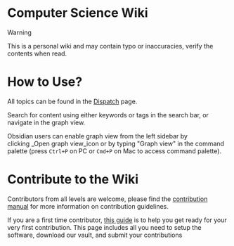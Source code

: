 # Computer Science Wiki

>[!WARNING]
>This is a personal wiki and may contain typo or inaccuracies, verify the contents when read.

# How to Use?

All topics can be found in the [Dispatch](./Dispatch.md#) page.

Search for content using either keywords or tags in the search bar, or navigate in the graph view.

Obsidian users can enable graph view from the left sidebar by clicking _Open graph view_icon or by typing "Graph view" in the command palette (press `Ctrl+P` on PC or `Cmd+P` on Mac to access command palette).

# Contribute to the Wiki

Contributors from all levels are welcome, please find the [contribution manual](./-%2520Administration/Contribution%2520Manual.md#) for more information on contribution guidelines.

If you are a first time contributor, [ this guide](./First%2520Time%2520Contributor.md#) is to help you get ready for your very first contribution. This page includes all you need to setup the software, download our vault, and submit your contributions
